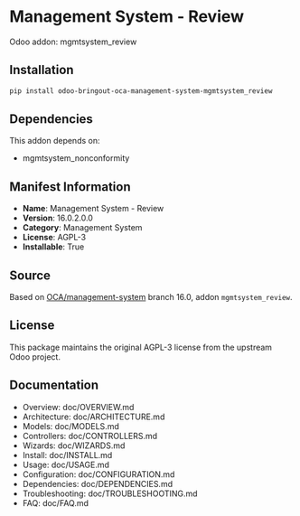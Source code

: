 # Management System - Review

Odoo addon: mgmtsystem_review

## Installation

```bash
pip install odoo-bringout-oca-management-system-mgmtsystem_review
```

## Dependencies

This addon depends on:
- mgmtsystem_nonconformity

## Manifest Information

- **Name**: Management System - Review
- **Version**: 16.0.2.0.0
- **Category**: Management System
- **License**: AGPL-3
- **Installable**: True

## Source

Based on [OCA/management-system](https://github.com/OCA/management-system) branch 16.0, addon `mgmtsystem_review`.

## License

This package maintains the original AGPL-3 license from the upstream Odoo project.

## Documentation

- Overview: doc/OVERVIEW.md
- Architecture: doc/ARCHITECTURE.md
- Models: doc/MODELS.md
- Controllers: doc/CONTROLLERS.md
- Wizards: doc/WIZARDS.md
- Install: doc/INSTALL.md
- Usage: doc/USAGE.md
- Configuration: doc/CONFIGURATION.md
- Dependencies: doc/DEPENDENCIES.md
- Troubleshooting: doc/TROUBLESHOOTING.md
- FAQ: doc/FAQ.md
